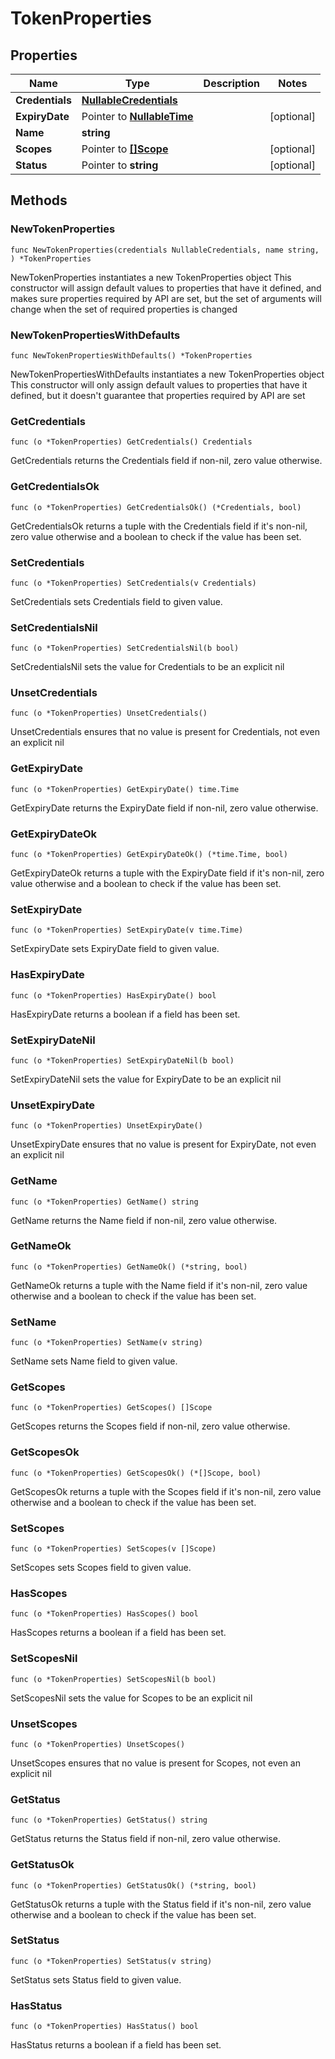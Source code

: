 # TokenProperties

## Properties

|Name | Type | Description | Notes|
|------------ | ------------- | ------------- | -------------|
|**Credentials** | [**NullableCredentials**](Credentials.md) |  | |
|**ExpiryDate** | Pointer to [**NullableTime**](time.Time.md) |  | [optional] |
|**Name** | **string** |  | |
|**Scopes** | Pointer to [**[]Scope**](Scope.md) |  | [optional] |
|**Status** | Pointer to **string** |  | [optional] |

## Methods

### NewTokenProperties

`func NewTokenProperties(credentials NullableCredentials, name string, ) *TokenProperties`

NewTokenProperties instantiates a new TokenProperties object
This constructor will assign default values to properties that have it defined,
and makes sure properties required by API are set, but the set of arguments
will change when the set of required properties is changed

### NewTokenPropertiesWithDefaults

`func NewTokenPropertiesWithDefaults() *TokenProperties`

NewTokenPropertiesWithDefaults instantiates a new TokenProperties object
This constructor will only assign default values to properties that have it defined,
but it doesn't guarantee that properties required by API are set

### GetCredentials

`func (o *TokenProperties) GetCredentials() Credentials`

GetCredentials returns the Credentials field if non-nil, zero value otherwise.

### GetCredentialsOk

`func (o *TokenProperties) GetCredentialsOk() (*Credentials, bool)`

GetCredentialsOk returns a tuple with the Credentials field if it's non-nil, zero value otherwise
and a boolean to check if the value has been set.

### SetCredentials

`func (o *TokenProperties) SetCredentials(v Credentials)`

SetCredentials sets Credentials field to given value.


### SetCredentialsNil

`func (o *TokenProperties) SetCredentialsNil(b bool)`

 SetCredentialsNil sets the value for Credentials to be an explicit nil

### UnsetCredentials
`func (o *TokenProperties) UnsetCredentials()`

UnsetCredentials ensures that no value is present for Credentials, not even an explicit nil
### GetExpiryDate

`func (o *TokenProperties) GetExpiryDate() time.Time`

GetExpiryDate returns the ExpiryDate field if non-nil, zero value otherwise.

### GetExpiryDateOk

`func (o *TokenProperties) GetExpiryDateOk() (*time.Time, bool)`

GetExpiryDateOk returns a tuple with the ExpiryDate field if it's non-nil, zero value otherwise
and a boolean to check if the value has been set.

### SetExpiryDate

`func (o *TokenProperties) SetExpiryDate(v time.Time)`

SetExpiryDate sets ExpiryDate field to given value.

### HasExpiryDate

`func (o *TokenProperties) HasExpiryDate() bool`

HasExpiryDate returns a boolean if a field has been set.

### SetExpiryDateNil

`func (o *TokenProperties) SetExpiryDateNil(b bool)`

 SetExpiryDateNil sets the value for ExpiryDate to be an explicit nil

### UnsetExpiryDate
`func (o *TokenProperties) UnsetExpiryDate()`

UnsetExpiryDate ensures that no value is present for ExpiryDate, not even an explicit nil
### GetName

`func (o *TokenProperties) GetName() string`

GetName returns the Name field if non-nil, zero value otherwise.

### GetNameOk

`func (o *TokenProperties) GetNameOk() (*string, bool)`

GetNameOk returns a tuple with the Name field if it's non-nil, zero value otherwise
and a boolean to check if the value has been set.

### SetName

`func (o *TokenProperties) SetName(v string)`

SetName sets Name field to given value.


### GetScopes

`func (o *TokenProperties) GetScopes() []Scope`

GetScopes returns the Scopes field if non-nil, zero value otherwise.

### GetScopesOk

`func (o *TokenProperties) GetScopesOk() (*[]Scope, bool)`

GetScopesOk returns a tuple with the Scopes field if it's non-nil, zero value otherwise
and a boolean to check if the value has been set.

### SetScopes

`func (o *TokenProperties) SetScopes(v []Scope)`

SetScopes sets Scopes field to given value.

### HasScopes

`func (o *TokenProperties) HasScopes() bool`

HasScopes returns a boolean if a field has been set.

### SetScopesNil

`func (o *TokenProperties) SetScopesNil(b bool)`

 SetScopesNil sets the value for Scopes to be an explicit nil

### UnsetScopes
`func (o *TokenProperties) UnsetScopes()`

UnsetScopes ensures that no value is present for Scopes, not even an explicit nil
### GetStatus

`func (o *TokenProperties) GetStatus() string`

GetStatus returns the Status field if non-nil, zero value otherwise.

### GetStatusOk

`func (o *TokenProperties) GetStatusOk() (*string, bool)`

GetStatusOk returns a tuple with the Status field if it's non-nil, zero value otherwise
and a boolean to check if the value has been set.

### SetStatus

`func (o *TokenProperties) SetStatus(v string)`

SetStatus sets Status field to given value.

### HasStatus

`func (o *TokenProperties) HasStatus() bool`

HasStatus returns a boolean if a field has been set.


